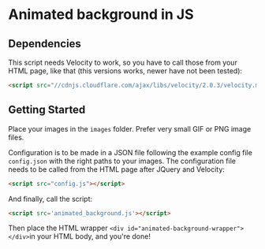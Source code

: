 # Animated background in JS


## Dependencies

This script needs Velocity to work, so you have to call those from your HTML page, like that (this versions works, newer have not been tested):
```html
<script src="//cdnjs.cloudflare.com/ajax/libs/velocity/2.0.3/velocity.min.js"></script>
```

## Getting Started

Place your images in the `images` folder. Prefer very small GIF or PNG image files.

Configuration is to be made in a JSON file following the example config file `config.json` with the right paths to your images.
The configuration file needs to be called from the HTML page after JQuery and Velocity:

```html
<script src="config.js"></script>
```
And finally, call the script:

```html
<script src='animated_background.js'></script>
```

Then place the HTML wrapper `<div id="animated-background-wrapper"></div>`in your HTML body, and you're done!

